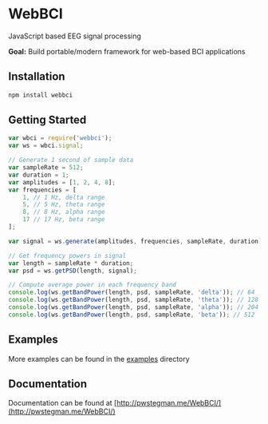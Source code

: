 # WebBCI
JavaScript based EEG signal processing

**Goal:** Build portable/modern framework for web-based BCI applications

## Installation

```bash
npm install webbci
```

## Getting Started

```javascript
var wbci = require('webbci');
var ws = wbci.signal;

// Generate 1 second of sample data
var sampleRate = 512;
var duration = 1;
var amplitudes = [1, 2, 4, 8];
var frequencies = [
	1, // 1 Hz, delta range
	5, // 5 Hz, theta range
	8, // 8 Hz, alpha range
	17 // 17 Hz, beta range
];

var signal = ws.generate(amplitudes, frequencies, sampleRate, duration);

// Get frequency powers in signal
var length = sampleRate * duration;
var psd = ws.getPSD(length, signal);

// Compute average power in each frequency band
console.log(ws.getBandPower(length, psd, sampleRate, 'delta')); // 64
console.log(ws.getBandPower(length, psd, sampleRate, 'theta')); // 128
console.log(ws.getBandPower(length, psd, sampleRate, 'alpha')); // 204
console.log(ws.getBandPower(length, psd, sampleRate, 'beta')); // 512
```

## Examples

More examples can be found in the [examples](examples/) directory

## Documentation

Documentation can be found at [http://pwstegman.me/WebBCI/](http://pwstegman.me/WebBCI/)
